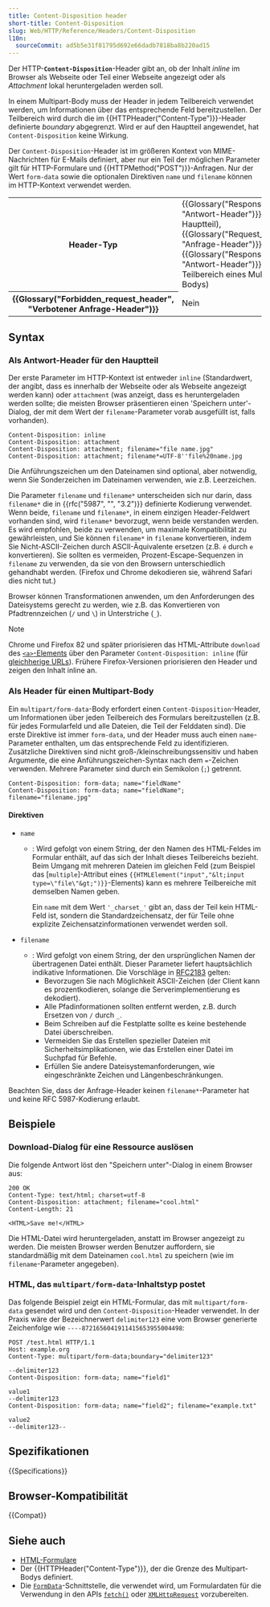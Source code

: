 ```yaml
---
title: Content-Disposition header
short-title: Content-Disposition
slug: Web/HTTP/Reference/Headers/Content-Disposition
l10n:
  sourceCommit: ad5b5e31f81795d692e66dadb7818ba8b220ad15
---
```


Der HTTP-**`Content-Disposition`**-Header gibt an, ob der Inhalt _inline_ im Browser als Webseite oder Teil einer Webseite angezeigt oder als _Attachment_ lokal heruntergeladen werden soll.

In einem Multipart-Body muss der Header in jedem Teilbereich verwendet werden, um Informationen über das entsprechende Feld bereitzustellen. Der Teilbereich wird durch die im {{HTTPHeader("Content-Type")}}-Header definierte _boundary_ abgegrenzt. Wird er auf den Hauptteil angewendet, hat `Content-Disposition` keine Wirkung.

Der `Content-Disposition`-Header ist im größeren Kontext von MIME-Nachrichten für E-Mails definiert, aber nur ein Teil der möglichen Parameter gilt für HTTP-Formulare und {{HTTPMethod("POST")}}-Anfragen. Nur der Wert `form-data` sowie die optionalen Direktiven `name` und `filename` können im HTTP-Kontext verwendet werden.

<table class="properties">
  <tbody>
    <tr>
      <th scope="row">Header-Typ</th>
      <td>
        {{Glossary("Response_header", "Antwort-Header")}} (für den Hauptteil),<br />{{Glossary("Request_header", "Anfrage-Header")}},
        {{Glossary("Response_header", "Antwort-Header")}} (für einen Teilbereich eines Multipart-Bodys)
      </td>
    </tr>
    <tr>
      <th scope="row">{{Glossary("Forbidden_request_header", "Verbotener Anfrage-Header")}}</th>
      <td>Nein</td>
    </tr>
  </tbody>
</table>

## Syntax

### Als Antwort-Header für den Hauptteil

Der erste Parameter im HTTP-Kontext ist entweder `inline` (Standardwert, der angibt, dass es innerhalb der Webseite oder als Webseite angezeigt werden kann) oder `attachment` (was anzeigt, dass es heruntergeladen werden sollte; die meisten Browser präsentieren einen 'Speichern unter'-Dialog, der mit dem Wert der `filename`-Parameter vorab ausgefüllt ist, falls vorhanden).

```http
Content-Disposition: inline
Content-Disposition: attachment
Content-Disposition: attachment; filename="file name.jpg"
Content-Disposition: attachment; filename*=UTF-8''file%20name.jpg
```

Die Anführungszeichen um den Dateinamen sind optional, aber notwendig, wenn Sie Sonderzeichen im Dateinamen verwenden, wie z.B. Leerzeichen.

Die Parameter `filename` und `filename*` unterscheiden sich nur darin, dass `filename*` die in {{rfc("5987", "", "3.2")}} definierte Kodierung verwendet. Wenn beide, `filename` und `filename*`, in einem einzigen Header-Feldwert vorhanden sind, wird `filename*` bevorzugt, wenn beide verstanden werden. Es wird empfohlen, beide zu verwenden, um maximale Kompatibilität zu gewährleisten, und Sie können `filename*` in `filename` konvertieren, indem Sie Nicht-ASCII-Zeichen durch ASCII-Äquivalente ersetzen (z.B. `é` durch `e` konvertieren). Sie sollten es vermeiden, Prozent-Escape-Sequenzen in `filename` zu verwenden, da sie von den Browsern unterschiedlich gehandhabt werden. (Firefox und Chrome dekodieren sie, während Safari dies nicht tut.)

Browser können Transformationen anwenden, um den Anforderungen des Dateisystems gerecht zu werden, wie z.B. das Konvertieren von Pfadtrennzeichen (`/` und `\`) in Unterstriche (`_`).

> [!NOTE]
> Chrome und Firefox 82 und später priorisieren das HTML-Attribute `download` des [`<a>`-Elements](/de/docs/Web/HTML/Reference/Elements/a) über den Parameter `Content-Disposition: inline` (für [gleichherige URLs](/de/docs/Web/Security/Same-origin_policy)). Frühere Firefox-Versionen priorisieren den Header und zeigen den Inhalt inline an.

### Als Header für einen Multipart-Body

Ein `multipart/form-data`-Body erfordert einen `Content-Disposition`-Header, um Informationen über jeden Teilbereich des Formulars bereitzustellen (z.B. für jedes Formularfeld und alle Dateien, die Teil der Felddaten sind). Die erste Direktive ist immer `form-data`, und der Header muss auch einen `name`-Parameter enthalten, um das entsprechende Feld zu identifizieren. Zusätzliche Direktiven sind nicht groß-/kleinschreibungssensitiv und haben Argumente, die eine Anführungszeichen-Syntax nach dem `=`-Zeichen verwenden. Mehrere Parameter sind durch ein Semikolon (`;`) getrennt.

```http
Content-Disposition: form-data; name="fieldName"
Content-Disposition: form-data; name="fieldName"; filename="filename.jpg"
```

#### Direktiven

- `name`
  - : Wird gefolgt von einem String, der den Namen des HTML-Feldes im Formular enthält, auf das sich der Inhalt dieses Teilbereichs bezieht. Beim Umgang mit mehreren Dateien im gleichen Feld (zum Beispiel das [`multiple`]-Attribut eines `{{HTMLElement("input","&lt;input type=\"file\"&gt;")}}`-Elements) kann es mehrere Teilbereiche mit demselben Namen geben.

    Ein `name` mit dem Wert `'_charset_'` gibt an, dass der Teil kein HTML-Feld ist, sondern die Standardzeichensatz, der für Teile ohne explizite Zeichensatzinformationen verwendet werden soll.

- `filename`
  - : Wird gefolgt von einem String, der den ursprünglichen Namen der übertragenen Datei enthält. Dieser Parameter liefert hauptsächlich indikative Informationen. Die Vorschläge in [RFC2183](https://www.rfc-editor.org/rfc/rfc2183#section-2.3) gelten:
    - Bevorzugen Sie nach Möglichkeit ASCII-Zeichen (der Client kann es prozentkodieren, solange die Serverimplementierung es dekodiert).
    - Alle Pfadinformationen sollten entfernt werden, z.B. durch Ersetzen von `/` durch `_`.
    - Beim Schreiben auf die Festplatte sollte es keine bestehende Datei überschreiben.
    - Vermeiden Sie das Erstellen spezieller Dateien mit Sicherheitsimplikationen, wie das Erstellen einer Datei im Suchpfad für Befehle.
    - Erfüllen Sie andere Dateisystemanforderungen, wie eingeschränkte Zeichen und Längenbeschränkungen.

Beachten Sie, dass der Anfrage-Header keinen `filename*`-Parameter hat und keine RFC 5987-Kodierung erlaubt.

## Beispiele

### Download-Dialog für eine Ressource auslösen

Die folgende Antwort löst den "Speichern unter"-Dialog in einem Browser aus:

```http
200 OK
Content-Type: text/html; charset=utf-8
Content-Disposition: attachment; filename="cool.html"
Content-Length: 21

<HTML>Save me!</HTML>
```

Die HTML-Datei wird heruntergeladen, anstatt im Browser angezeigt zu werden.
Die meisten Browser werden Benutzer auffordern, sie standardmäßig mit dem Dateinamen `cool.html` zu speichern (wie im `filename`-Parameter angegeben).

### HTML, das `multipart/form-data`-Inhaltstyp postet

Das folgende Beispiel zeigt ein HTML-Formular, das mit `multipart/form-data` gesendet wird und den `Content-Disposition`-Header verwendet.
In der Praxis wäre der Bezeichnerwert `delimiter123` eine vom Browser generierte Zeichenfolge wie `----8721656041911415653955004498`:

```http
POST /test.html HTTP/1.1
Host: example.org
Content-Type: multipart/form-data;boundary="delimiter123"

--delimiter123
Content-Disposition: form-data; name="field1"

value1
--delimiter123
Content-Disposition: form-data; name="field2"; filename="example.txt"

value2
--delimiter123--
```

## Spezifikationen

{{Specifications}}

## Browser-Kompatibilität

{{Compat}}

## Siehe auch

- [HTML-Formulare](/de/docs/Learn_web_development/Extensions/Forms)
- Der {{HTTPHeader("Content-Type")}}, der die Grenze des Multipart-Bodys definiert.
- Die [`FormData`](/de/docs/Web/API/FormData)-Schnittstelle, die verwendet wird, um Formulardaten für die Verwendung in den APIs [`fetch()`](/de/docs/Web/API/Window/fetch) oder [`XMLHttpRequest`](/de/docs/Web/API/XMLHttpRequest) vorzubereiten.
